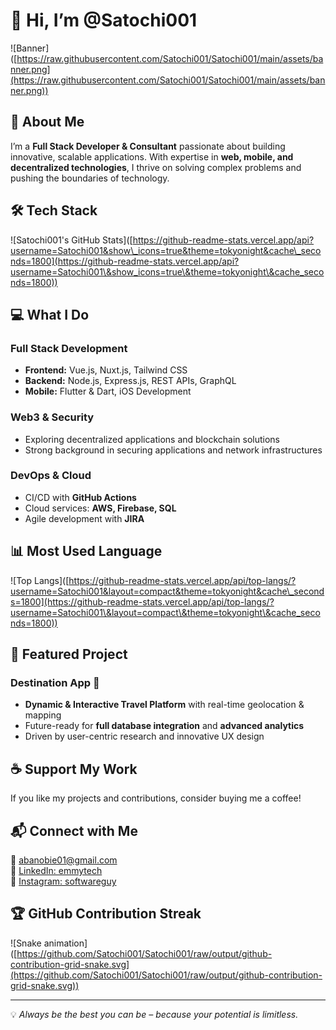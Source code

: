 

# 👋 Hi, I’m @Satochi001

![Banner]\([https://raw.githubusercontent.com/Satochi001/Satochi001/main/assets/banner.png](https://raw.githubusercontent.com/Satochi001/Satochi001/main/assets/banner.png))



## 🚀 About Me

I’m a **Full Stack Developer & Consultant** passionate about building innovative, scalable applications. With expertise in **web, mobile, and decentralized technologies**, I thrive on solving complex problems and pushing the boundaries of technology.

## 🛠️ Tech Stack

![Satochi001's GitHub Stats]\([https://github-readme-stats.vercel.app/api?username=Satochi001&show\_icons=true&theme=tokyonight&cache\_seconds=1800](https://github-readme-stats.vercel.app/api?username=Satochi001\&show_icons=true\&theme=tokyonight\&cache_seconds=1800))



## 💻 What I Do

### **Full Stack Development**

- **Frontend:** Vue.js, Nuxt.js, Tailwind CSS
- **Backend:** Node.js, Express.js, REST APIs, GraphQL
- **Mobile:** Flutter & Dart, iOS Development

### **Web3 & Security**

- Exploring decentralized applications and blockchain solutions
- Strong background in securing applications and network infrastructures

### **DevOps & Cloud**

- CI/CD with **GitHub Actions**
- Cloud services: **AWS, Firebase, SQL**
- Agile development with **JIRA**

## 📊 Most Used Language



![Top Langs]\([https://github-readme-stats.vercel.app/api/top-langs/?username=Satochi001&layout=compact&theme=tokyonight&cache\_seconds=1800](https://github-readme-stats.vercel.app/api/top-langs/?username=Satochi001\&layout=compact\&theme=tokyonight\&cache_seconds=1800))

## 🌟 Featured Project

### **Destination App** 🚀

- **Dynamic & Interactive Travel Platform** with real-time geolocation & mapping
- Future-ready for **full database integration** and **advanced analytics**
- Driven by user-centric research and innovative UX design

## ☕ Support My Work

If you like my projects and contributions, consider buying me a coffee!



## 📬 Connect with Me

📧 [abanobie01@gmail.com](mailto\:abanobie01@gmail.com)\
💼 [LinkedIn: emmytech](https://www.linkedin.com/in/emmytech)\
📸 [Instagram: softwareguy](https://www.instagram.com/softwareguy)

## 🏆 GitHub Contribution Streak

![Snake animation]\([https://github.com/Satochi001/Satochi001/raw/output/github-contribution-grid-snake.svg](https://github.com/Satochi001/Satochi001/raw/output/github-contribution-grid-snake.svg))





---

💡 *Always be the best you can be – because your potential is limitless.*

